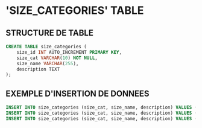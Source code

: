 # 'SIZE_CATEGORIES' TABLE

## STRUCTURE DE TABLE

```sql
CREATE TABLE size_categories (
    size_id INT AUTO_INCREMENT PRIMARY KEY,
    size_cat VARCHAR(10) NOT NULL,
    size_name VARCHAR(255),
    description TEXT
);
```

## EXEMPLE D'INSERTION DE DONNEES

```sql
INSERT INTO size_categories (size_cat, size_name, description) VALUES ('P', 'De petite taille, moins de 1 mètre.');
INSERT INTO size_categories (size_cat, size_name, description) VALUES ('M', 'De taille moyenne, entre 1 et 2 mètres.');
INSERT INTO size_categories (size_cat, size_name, description) VALUES ('G', 'De grande taille, plus de 2 mètres.');
```
